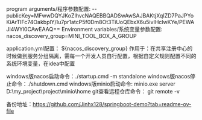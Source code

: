 program arguments/程序参数配置:
--publicKey=MFwwDQYJKoZIhvcNAQEBBQADSwAwSAJBAKtjXqIZD7PaJPYoKiArTIFc74OakbplY/Iu7pr1atcP5f0Dm8Ot3TiUoQEbxX6u5ivIHclwKYe/PEWAJl4WYl0CAwEAAQ==
Environment variables/系统变量参数配置:
nacos_discovery_group=MINI_TOOL_BOX_A_GROUP

application.yml配置：
${nacos_discovery_group} 作用于：在共享注册中心的时候做到服务分组隔离，需每一个开发人员自行配置，根据自定义规则配置不同的系统环境变量，在idea中配置

windows版nacos启动命令：./startup.cmd -m standalone
windows版nacos停止命令：./shutdown.cmd
windows版minio启动命令: minio.exe server D:\my_project\project\minio\home
git查看远程仓库命令： git remote -v 


备份地址：https://github.com/Jinhx128/springboot-demo?tab=readme-ov-file